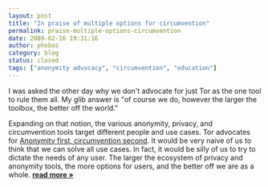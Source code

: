 ```yaml
---
layout: post
title: "In praise of multiple options for circumvention"
permalink: praise-multiple-options-circumvention
date: 2009-02-16 19:31:16
author: phobos
category: blog
status: closed
tags: ["anonymity advocacy", "circumvention", "education"]
---
```


I was asked the other day why we don't advocate for just Tor as the one tool to rule them all. My glib answer is "of course we do, however the larger the toolbox, the better off the world."

Expanding on that notion, the various anonymity, privacy, and circumvention tools target different people and use cases. Tor advocates for [Anonymity first, circumvention second](https://blog.torproject.org/blog/circumvention-and-anonymity). It would be very naive of us to think that we can solve all use cases. In fact, it would be silly of us to try to dictate the needs of any user. The larger the ecosystem of privacy and anonymity tools, the more options for users, and the better off we are as a whole. [**read more »**](https://blog.torproject.org/blog/praise-multiple-options-circumvention)
